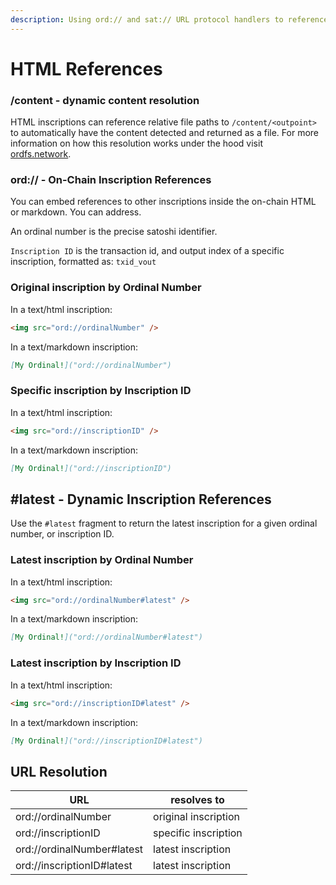 ```yaml
---
description: Using ord:// and sat:// URL protocol handlers to reference inscriptions.
---
```


# HTML References

### /content - dynamic content resolution

HTML inscriptions can reference relative file paths to `/content/<outpoint>` to automatically have the content detected and returned as a file. For more information on how this resolution works under the hood visit [ordfs.network](https://ordfs.network).

### ord:// - On-Chain Inscription References

You can embed references to other inscriptions inside the on-chain HTML or markdown. You can address.

An ordinal number is the precise satoshi identifier.

`Inscription ID` is the transaction id, and output index of a specific inscription, formatted as: `txid_vout`

### Original inscription by Ordinal Number

In a text/html inscription:

```html
<img src="ord://ordinalNumber" />
```

In a text/markdown inscription:

```markdown
[My Ordinal!]("ord://ordinalNumber")
```

### Specific inscription by Inscription ID

In a text/html inscription:

```html
<img src="ord://inscriptionID" />
```

In a text/markdown inscription:

```md
[My Ordinal!]("ord://inscriptionID")
```

## #latest - Dynamic Inscription References

Use the `#latest` fragment to return the latest inscription for a given ordinal number, or inscription ID.

### Latest inscription by Ordinal Number

In a text/html inscription:

```html
<img src="ord://ordinalNumber#latest" />
```

In a text/markdown inscription:

```markdown
[My Ordinal!]("ord://ordinalNumber#latest")
```

### Latest inscription by Inscription ID

In a text/html inscription:

```html
<img src="ord://inscriptionID#latest" />
```

In a text/markdown inscription:

```md
[My Ordinal!]("ord://inscriptionID#latest")
```

## URL Resolution

| URL                        | resolves to          |
| -------------------------- | -------------------- |
| ord://ordinalNumber        | original inscription |
| ord://inscriptionID        | specific inscription |
| ord://ordinalNumber#latest | latest inscription   |
| ord://inscriptionID#latest | latest inscription   |
